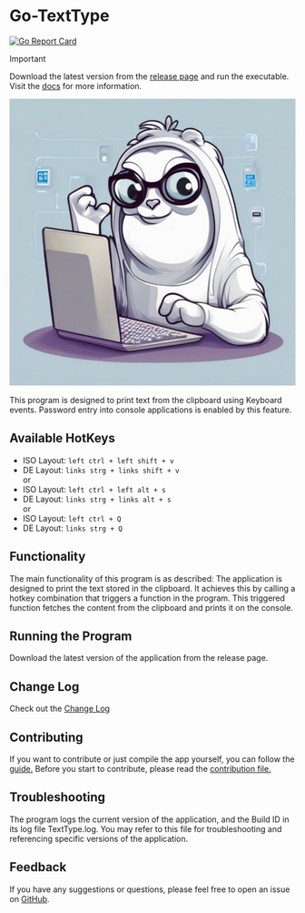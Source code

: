 # Go-TextType

[![Go Report Card](https://goreportcard.com/badge/github.com/hra42/Go-TextType)](https://goreportcard.com/report/github.com/hra42/Go-TextType)

> [!Important]
> Download the latest version from the [release page](https://github.com/HRA42/Go-TextType/releases)
> and run the executable.  
> Visit the [docs](https://go-texttype.postrausch.tech/) for more information.

![Icon](icon.jpeg)

This program is designed to print text from the clipboard using Keyboard events.
Password entry into console applications is enabled by this feature.

## Available HotKeys
- ISO Layout: `left ctrl + left shift + v`
- DE Layout: `links strg + links shift + v`  
or  
- ISO Layout: `left ctrl + left alt + s`
- DE Layout: `links strg + links alt + s`  
or  
- ISO Layout: `left ctrl + Q`
- DE Layout: `links strg + Q`

## Functionality
The main functionality of this program is as described:
The application is designed to print the text stored in the clipboard.
It achieves this by calling a hotkey combination that triggers a function in the program.
This triggered function fetches the content from the clipboard and prints it on the console.

## Running the Program
Download the latest version of the application from the release page.

## Change Log
Check out the [Change Log](https://go-texttype.postrausch.tech/changelog.html)

## Contributing
If you want to contribute or just compile the app yourself,
you can follow the [guide.](https://go-texttype.postrausch.tech/contribute.html)
Before you start to contribute, please read the [contribution file.](./CONTRIBUTING.md)

## Troubleshooting
The program logs the current version of the application, and the Build ID in its log file TextType.log.
You may refer to this file for troubleshooting and referencing specific versions of the application.

## Feedback
If you have any suggestions or questions,
please feel free to open an issue on [GitHub](https://github.com/HRA42/Go-TextType/issues).
